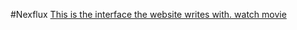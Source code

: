 #Nexflux
[This is the interface the website writes with. watch movie](https://nexflux.herokuapp.com/)
